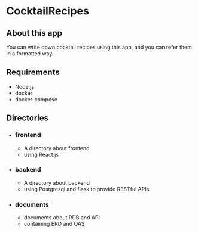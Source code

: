 # CocktailRecipes

## About this app
You can write down cocktail recipes using this app, and you can refer them in a formatted way.

## Requirements
- Node.js
- docker
- docker-compose

## Directories
- ### frontend
  - A directory about frontend
  - using React.js

- ### backend
  - A directory about backend
  - using Postgresql and flask to provide RESTful APIs

- ### documents
  - documents about RDB and API
  - containing ERD and OAS

